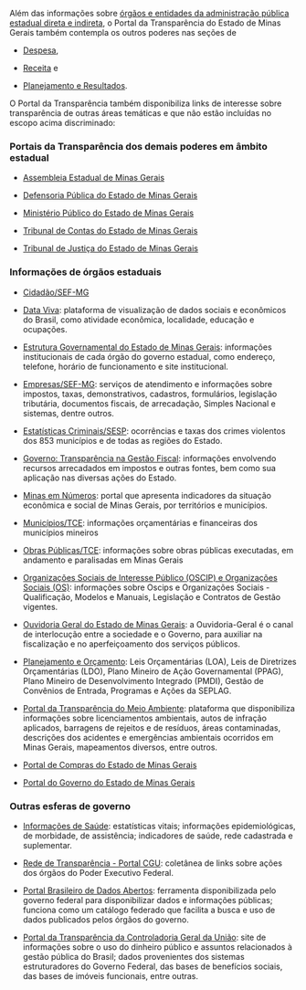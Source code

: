 Além das informações sobre [órgãos e entidades da administração pública estadual direta e indireta](https://www.mg.gov.br/estrutura-governamental), o Portal da Transparência do Estado de Minas Gerais também contempla os outros poderes nas seções de

* [Despesa](http://www.transparencia.mg.gov.br/despesa-estado),

* [Receita](http://www.transparencia.mg.gov.br/estado-receita) e

* [Planejamento e Resultados](http://www.transparencia.mg.gov.br/planejamento-e-resultados).

O Portal da Transparência também disponibiliza links de interesse sobre transparência de outras áreas temáticas e que não estão incluídas no escopo acima discriminado:

### Portais da Transparência dos demais poderes em âmbito estadual

- [Assembleia Estadual de Minas Gerais](https://www.almg.gov.br/sobre/transparencia/index.html)

- [Defensoria Pública do Estado de Minas Gerais](https://www.defensoria.mg.def.br/portal-transparencia/)

- [Ministério Público do Estado de Minas Gerais](https://transparencia.mpmg.mp.br/)

- [Tribunal de Contas do Estado de Minas Gerais](https://transparencia.tce.mg.gov.br/#/)

- [Tribunal de Justiça do Estado de Minas Gerais](https://www.tjmg.jus.br/portal-tjmg/transparencia/)

### Informações de órgãos estaduais

- [Cidadão/SEF-MG](http://www.fazenda.mg.gov.br/cidadaos/)

- [Data Viva](http://dataviva.info/pt/): plataforma de visualização de dados sociais e econômicos do Brasil, como atividade econômica, localidade, educação e ocupações.

- [Estrutura Governamental do Estado de Minas Gerais](https://www.mg.gov.br/estrutura-governamental): informações institucionais de cada órgão do governo estadual, como endereço, telefone, horário de funcionamento e site institucional.

- [Empresas/SEF-MG](http://www.fazenda.mg.gov.br/empresas/): serviços de atendimento e informações sobre impostos, taxas, demonstrativos, cadastros, formulários, legislação tributária, documentos fiscais, de arrecadação, Simples Nacional e sistemas, dentre outros.

- [Estatísticas Criminais/SESP](http://www.seguranca.mg.gov.br/integracao/estatisticas): ocorrências e taxas dos crimes violentos dos 853 municípios e de todas as regiões do Estado.

- [Governo: Transparência na Gestão Fiscal](http://www.fazenda.mg.gov.br/governo/): informações envolvendo recursos arrecadados em impostos e outras fontes, bem como sua aplicação nas diversas ações do Estado.

- [Minas em Números](http://www.seguranca.mg.gov.br/integracao/estatisticas): portal que apresenta indicadores da situação econômica e social de Minas Gerais, por territórios e municípios.

- [Municípios/TCE](https://fiscalizandocomtce.tce.mg.gov.br/#/inicio): informações orçamentárias e financeiras dos municípios mineiros

- [Obras Públicas/TCE](http://geoobras.tce.mg.gov.br/cidadao/): informações sobre obras públicas executadas, em andamento e paralisadas em Minas Gerais

- [Organizações Sociais de Interesse Público (OSCIP) e Organizações Sociais (OS)](http://planejamento.mg.gov.br/pagina/planejamento-e-orcamento/oscips-e-organizacoes-sociais): informações sobre Oscips e Organizações Sociais - Qualificação, Modelos e Manuais, Legislação e Contratos de Gestão vigentes.

- [Ouvidoria Geral do Estado de Minas Gerais](http://www.ouvidoriageral.mg.gov.br/): a Ouvidoria-Geral é o canal de interlocução entre a sociedade e o Governo, para auxiliar na fiscalização e no aperfeiçoamento dos serviços públicos.

- [Planejamento e Orçamento](http://planejamento.mg.gov.br/pagina/planejamento-e-orcamento/planejamento-e-orcamento): Leis Orçamentárias (LOA), Leis de Diretrizes Orçamentárias (LDO), Plano Mineiro de Ação Governamental (PPAG), Plano Mineiro de Desenvolvimento Integrado (PMDI), Gestão de Convênios de Entrada, Programas e Ações da SEPLAG.

- [Portal da Transparência do Meio Ambiente](http://transparencia.meioambiente.mg.gov.br/): plataforma que disponibiliza informações sobre licenciamentos ambientais, autos de infração aplicados, barragens de rejeitos e de resíduos, áreas contaminadas, descrições dos acidentes e emergências ambientais ocorridos em Minas Gerais, mapeamentos diversos, entre outros.

- [Portal de Compras do Estado de Minas Gerais](http://www.compras.mg.gov.br/)

- [Portal do Governo do Estado de Minas Gerais](https://www.mg.gov.br/)

### Outras esferas de governo

- [Informações de Saúde](http://www2.datasus.gov.br/DATASUS/index.php?area=02): estatísticas vitais; informações epidemiológicas, de morbidade, de assistência; indicadores de saúde, rede cadastrada e suplementar.

- [Rede de Transparência - Portal CGU](http://www.portaltransparencia.gov.br/redetransparencia): coletânea de links sobre ações dos órgãos do Poder Executivo Federal.

- [Portal Brasileiro de Dados Abertos](http://www.dados.gov.br/): ferramenta disponibilizada pelo governo federal para disponibilizar dados e informações públicas; funciona como um catálogo federado que facilita a busca e uso de dados publicados pelos órgãos do governo.

- [Portal da Transparência da Controladoria Geral da União](http://www.portaltransparencia.gov.br/): site de informações sobre o uso do dinheiro público e assuntos relacionados à gestão pública do Brasil; dados provenientes dos sistemas estruturadores do Governo Federal, das bases de benefícios sociais, das bases de imóveis funcionais, entre outras.
